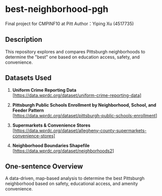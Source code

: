 # best-neighborhood-pgh
Final project for CMPINF10 at Pitt
Author：Yiping Xu (4517735)

## Description
This repository explores and compares Pittsburgh neighborhoods to determine the "best" one based on education access, safety, and convenience.

## Datasets Used
1. **Uniform Crime Reporting Data**  
   [https://data.wprdc.org/dataset/uniform-crime-reporting-data]
   
3. **Pittsburgh Public Schools Enrollment by Neighborhood, School, and Feeder Pattern**  
   [https://data.wprdc.org/dataset/pittsburgh-public-schools-enrollment]
   
5. **Supermarkets & Convenience Stores**  
   [https://data.wprdc.org/dataset/allegheny-county-supermarkets-convenience-stores]
   
7. **Neighborhood Boundaries Shapefile**  
   [https://data.wprdc.org/dataset/neighborhoods2]

## One-sentence Overview
A data-driven, map-based analysis to determine the best Pittsburgh neighborhood based on safety, educational access, and amenity convenience.
